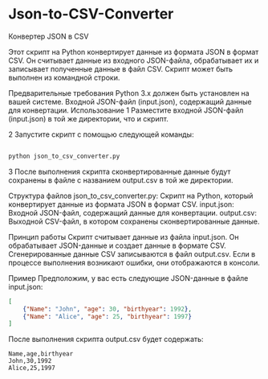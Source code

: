 # Json-to-CSV-Converter
Конвертер JSON в CSV

Этот скрипт на Python конвертирует данные из формата JSON в формат CSV. Он считывает данные из входного JSON-файла, обрабатывает их и записывает полученные данные в файл CSV. Скрипт может быть выполнен из командной строки.

Предварительные требования
Python 3.x должен быть установлен на вашей системе.
Входной JSON-файл (input.json), содержащий данные для конвертации.
Использование
1 Разместите входной JSON-файл (input.json) в той же директории, что и скрипт.

2 Запустите скрипт с помощью следующей команды: 
```bash

python json_to_csv_converter.py
```
3 После выполнения скрипта сконвертированные данные будут сохранены в файле с названием output.csv в той же директории.

Структура файлов
json_to_csv_converter.py: Скрипт на Python, который конвертирует данные из формата JSON в формат CSV.
input.json: Входной JSON-файл, содержащий данные для конвертации.
output.csv: Выходной CSV-файл, в котором сохранены сконвертированные данные.

Принцип работы
Скрипт считывает данные из файла input.json.
Он обрабатывает JSON-данные и создает данные в формате CSV.
Сгенерированные данные CSV записываются в файл output.csv.
Если в процессе выполнения возникают ошибки, они отображаются в консоли.

Пример
Предположим, у вас есть следующие JSON-данные в файле input.json:
```json
[
    {"Name": "John", "age": 30, "birthyear": 1992},
    {"Name": "Alice", "age": 25, "birthyear": 1997}
]
```
После выполнения скрипта output.csv будет содержать:
```
Name,age,birthyear
John,30,1992
Alice,25,1997
```
